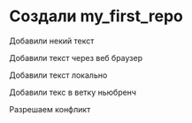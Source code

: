 ﻿# Создали my_first_repo

Добавили некий текст

Добавили текст через веб браузер

Добавили текст локально

Добавили текс в ветку ньюбренч

Разрешаем конфликт
